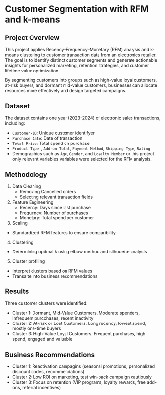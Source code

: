# Customer Segmentation with RFM and k-means

## Project Overview
This project applies Recency–Frequency–Monetary (RFM) analysis and k-means clustering to customer transaction data from an electronics retailer. The goal is to identify distinct customer segments and generate actionable insights for personalized marketing, retention strategies, and customer lifetime value optimization.

By segmenting customers into groups such as high-value loyal customers, at-risk buyers, and dormant mid-value customers, businesses can allocate resources more effectively and design targeted campaigns.

## Dataset
The dataset contains one year (2023-2024) of electronic sales transactions, including:
- `Customer-ID`: Unique customer identifyer
- `Purchase Date`: Date of transaction
- `Total Price`: Total spend on purchase
- `Product Type `, `Add-on Total`, `Payment Method`, `Shipping Type`, `Rating`
- Demographics such as `Age`, `Gender`, and `Loyalty Member`
  or this project only relevant variables variables were selected for the RFM analysis.

## Methodology
1. Data Cleaning
   - Removing Cancelled orders
   - Selecting relevant transaction fields
2. Feature Engineering
   - Recency: Days since last purchase
   - Frequency: Number of purchases
   - Monetary: Total spend per customer
3. Scaling
  - Standardized RFM features to ensure comparibility
4. Clustering
  - Determining optimal k using elbow method and silhouette analysis
5. Cluster profiling
  - Interpret clusters based on RFM values
  - Transalte into business recommendations

## Results
Three customer clusters were identified:
- Cluster 1: Dormant, Mid-Value Customers. Moderate spenders, infrequent purcchases, recent inactivity
- Cluster 2: At-risk or Lost Customers. Long recency, lowest spend, mostly one-time buyers
- Cluster 3: High-Value Loyal Customers. Frequent purchases, high spend, engaged and valuable

## Business Recommendations
- Cluster 1: Reactivation campagins (seasonal promotions, personalized discount codes, recommendations)
- Cluster 2: Low ROI on marketing, test win-back campaign cautiously
- Cluster 3: Focus on retention (VIP programs, loyalty rewards, free add-ons, referral incentives)
